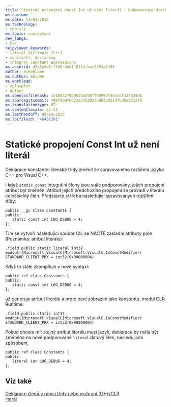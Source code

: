 ```yaml
---
title: Statické propojení Const Int už není literál | Dokumentace Microsoftu
ms.custom: ''
ms.date: 11/04/2016
ms.technology:
- cpp-cli
ms.topic: conceptual
dev_langs:
- C++
helpviewer_keywords:
- literal attribute [C++]
- constants, declaring
- integral constant expressions
ms.assetid: d2a5e3d2-ffb0-4b61-8114-bec5993a1195
author: mikeblome
ms.author: mblome
ms.workload:
- cplusplus
- dotnet
ms.openlocfilehash: c51853274b061ba290ff90993f45ccdf3375349b
ms.sourcegitcommit: 799f9b976623a375203ad8b2ad5147bd6a2212f0
ms.translationtype: MT
ms.contentlocale: cs-CZ
ms.lasthandoff: 09/19/2018
ms.locfileid: "46431291"
---
```

# <a name="static-const-int-linkage-is-no-longer-literal"></a>Statické propojení Const Int už není literál

Deklarace konstantní členské třídy změnil ze spravovaného rozšíření jazyka C++ pro Visual C++.

I když `static const` integrální členy jsou stále podporovány, jejich propojení atribut byl změněn. Atribut jejich předchozího propojení se provádí v literálu celočíselný člen. Představte si třeba následující spravovaných rozšíření třídy:

```
public __gc class Constants {
public:
   static const int LOG_DEBUG = 4;
};
```

Tím se vytvoří následující soubor CIL se NAČTE základní atributy pole (Poznámka: atribut literálu):

```
.field public static literal int32
modopt([Microsoft.VisualC]Microsoft.VisualC.IsConstModifier) STANDARD_CLIENT_PRX = int32(0x00000004)
```

Když to stále zkompiluje v nové syntaxi:

```
public ref class Constants {
public:
   static const int LOG_DEBUG = 4;
};
```

už generuje atribut literálu a proto není zobrazen jako konstantu. modul CLR Runtime:

```
.field public static int32 modopt([Microsoft.VisualC]Microsoft.VisualC.IsConstModifier) STANDARD_CLIENT_PRX = int32(0x00000004)
```

Pokud chcete mít stejný atribut literálu mezi jazyk, deklarace by měla být změněna na nově podporované `literal` datový člen, následujícím způsobem,

```
public ref class Constants {
public:
   literal int LOG_DEBUG = 4;
};
```

## <a name="see-also"></a>Viz také

[Deklarace členů v rámci třídy nebo rozhraní (C++/CLI)](../dotnet/member-declarations-within-a-class-or-interface-cpp-cli.md)<br/>
[literál](../windows/literal-cpp-component-extensions.md)